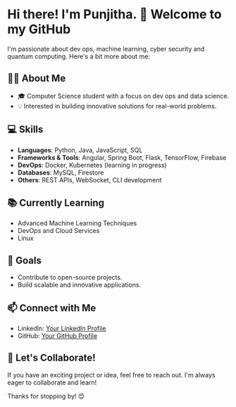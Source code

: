 # Hi there! I'm Punjitha. 👋 Welcome to my GitHub

I'm passionate about dev ops, machine learning, cyber security and quantum computing. Here's a bit more about me:

## 👨‍💻 About Me
- 🎓 Computer Science student with a focus on dev ops and data science.
- 💡 Interested in building innovative solutions for real-world problems.

## 💻 Skills
- **Languages**: Python, Java, JavaScript, SQL
- **Frameworks & Tools**: Angular, Spring Boot, Flask, TensorFlow, Firebase
- **DevOps**: Docker, Kubernetes (learning in progress)
- **Databases**: MySQL, Firestore
- **Others**: REST APIs, WebSocket, CLI development

## 📚 Currently Learning
- Advanced Machine Learning Techniques
- DevOps and Cloud Services
- Linux 

## 🎯 Goals
- Contribute to open-source projects.
- Build scalable and innovative applications.

## 📫 Connect with Me
- LinkedIn: [Your LinkedIn Profile](https://www.linkedin.com/in/punjitha/)
- GitHub: [Your GitHub Profile](https://github.com/algotyrnt)

## 🤝 Let's Collaborate!
If you have an exciting project or idea, feel free to reach out. I'm always eager to collaborate and learn!

Thanks for stopping by! 😊

<!---
algotyrnt/algotyrnt is a ✨ special ✨ repository because its `README.md` (this file) appears on your GitHub profile.
You can click the Preview link to take a look at your changes.
--->
